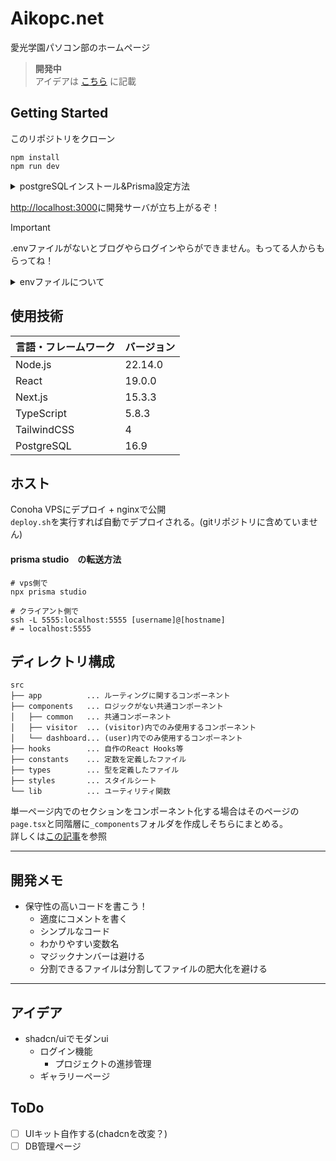 # Aikopc.net
愛光学園パソコン部のホームページ

> **開発中**  
> アイデアは [こちら](#アイデア) に記載

## Getting Started

このリポジトリをクローン

```shell
npm install
npm run dev
```

<details>
<summary>postgreSQLインストール&Prisma設定方法</summary>
以下はUbuntuでの例です

```shell
# aptリポジトリの登録
sudo apt install -y postgresql-common
sudo /usr/share/postgresql-common/pgdg/apt.postgresql.org.sh

# postgresql16.9のインストール
sudo apt install postgresql-16

# ロールとDBの作成
sudo su - postgres
psql # postgresの対話ターミナルにログイン
create role ROLE_NAME with login password 'PASSWORD'; # ROLE_NAMEはLinuxの自分のユーザー名と同じものを設定
alter role ROLE_NAME with createdb; # 権限付与
create database user_data with owner=ROLE_NAME locale='C' template='template0';
# ctrl+d ×2で自分のユーザーのターミナルに戻る

# Prismaの設定
touch .env && echo 'DATABASE_URL="postgresql://ROLE_NAME:PASSWORD@localhost:5432/user_data"' > .env
npx prisma db push
npx prisma generate


```

</details>

<http://localhost:3000>に開発サーバが立ち上がるぞ！

> [!IMPORTANT]
> .envファイルがないとブログやらログインやらができません。もってる人からもらってね！

<details>
  <summary>envファイルについて</summary>

- `.env`: prismaのdb定義のみ書く(本番サーバーにアップロードしない)
- `.env.production`: その他の環境変数(deploy.shに含める)
</details>

## 使用技術

| 言語・フレームワーク  | バージョン   |
|-------------|---------|
| Node.js     | 22.14.0 |
| React       | 19.0.0  |
| Next.js     | 15.3.3  |
| TypeScript  | 5.8.3   |
| TailwindCSS | 4       |
| PostgreSQL  | 16.9    |

## ホスト

Conoha VPSにデプロイ + nginxで公開  
`deploy.sh`を実行すれば自動でデプロイされる。(gitリポジトリに含めていません)

#### prisma studio　の転送方法

```shell
# vps側で
npx prisma studio

# クライアント側で
ssh -L 5555:localhost:5555 [username]@[hostname]
# → localhost:5555
```

## ディレクトリ構成

```
src
├── app          ... ルーティングに関するコンポーネント
├── components   ... ロジックがない共通コンポーネント
│   ├── common   ... 共通コンポーネント
│   ├── visitor  ... (visitor)内でのみ使用するコンポーネント
│   └── dashboard... (user)内でのみ使用するコンポーネント
├── hooks        ... 自作のReact Hooks等
├── constants    ... 定数を定義したファイル
├── types        ... 型を定義したファイル
├── styles       ... スタイルシート
└── lib          ... ユーティリティ関数
```

単一ページ内でのセクションをコンポーネント化する場合はそのページの`page.tsx`と同階層に`_components`フォルダを作成しそちらにまとめる。  
詳しくは[この記事](https://qiita.com/miumi/items/359b8a77bbb6f9666950)を参照

---

## 開発メモ

- 保守性の高いコードを書こう！
  - 適度にコメントを書く
  - シンプルなコード
  - わかりやすい変数名
  - マジックナンバーは避ける
  - 分割できるファイルは分割してファイルの肥大化を避ける

---

## アイデア

- shadcn/uiでモダンui
  - ログイン機能
    - プロジェクトの進捗管理
  - ギャラリーページ

## ToDo

- [ ] UIキット自作する(chadcnを改変？)
- [ ] DB管理ページ
